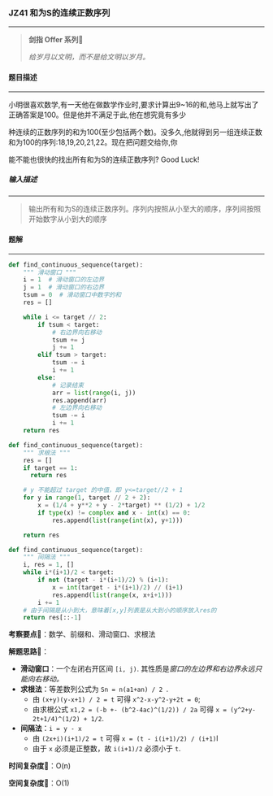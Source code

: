 ### JZ41 和为S的连续正数序列

---



> **剑指 Offer 系列**🌟
>
> *给岁月以文明，而不是给文明以岁月。*



#### 题目描述

---

小明很喜欢数学,有一天他在做数学作业时,要求计算出9~16的和,他马上就写出了正确答案是100。但是他并不满足于此,他在想究竟有多少

种连续的正数序列的和为100(至少包括两个数)。没多久,他就得到另一组连续正数和为100的序列:18,19,20,21,22。现在把问题交给你,你

能不能也很快的找出所有和为S的连续正数序列? Good Luck!



##### 输入描述

---

> 输出所有和为S的连续正数序列。序列内按照从小至大的顺序，序列间按照开始数字从小到大的顺序



#### 题解

---

```python
def find_continuous_sequence(target):
    """ 滑动窗口 """
    i = 1  # 滑动窗口的左边界
    j = 1  # 滑动窗口的右边界
    tsum = 0  # 滑动窗口中数字的和
    res = []

    while i <= target // 2:
        if tsum < target:
            # 右边界向右移动
            tsum += j
            j += 1
        elif tsum > target:
            tsum -= i
            i += 1
        else:
            # 记录结束
            arr = list(range(i, j))
            res.append(arr)
            # 左边界向右移动
            tsum -= i
            i += 1
    return res
```



```python
def find_continuous_sequence(target):
    """ 求根法 """
    res = []
    if target == 1:
      return res

    # y 不能超过 target 的中值，即 y<=target//2 + 1
    for y in range(1, target // 2 + 2):
        x = (1/4 + y**2 + y - 2*target) ** (1/2) + 1/2
        if type(x) != complex and x - int(x) == 0:
            res.append(list(range(int(x), y+1)))

    return res
```



```python
def find_continuous_sequence(target):
    """ 间隔法 """
    i, res = 1, []
    while i*(i+1)/2 < target:
        if not (target - i*(i+1)/2) % (i+1):
            x = int(target - i*(i+1)/2) // (i+1)
            res.append(list(range(x, x+i+1)))
        i += 1
    # 由于间隔是从小到大，意味着[x,y]列表是从大到小的顺序放入res的
    return res[::-1]
```



**考察要点**🍥：数学、前缀和、滑动窗口、求根法

**解题思路**🍬：

- **滑动窗口**：一个左闭右开区间 `[i, j)`. 其性质是*窗口的左边界和右边界永远只能向右移动。*
- **求根法**：等差数列公式为 `Sn = n(a1+an) / 2 `.
  - 由 `(x+y)(y-x+1) / 2 = t` 可得 `x^2-x-y^2-y+2t = 0`;
  - 由求根公式 `x1,2 = (-b +- (b^2-4ac)^(1/2)) / 2a` 可得 `x = (y^2+y-2t+1/4)^(1/2) + 1/2`.
- **间隔法**：`i = y - x`
  - 由 `(2x+i)(i+1)/2 = t` 可得 `x = (t - i(i+1)/2) / (i+1)`l
  - 由于 `x` 必须是正整数，故 `i(i+1)/2` 必须小于 `t`.



**时间复杂度**🍉：O(n)

**空间复杂度**🍭：O(1)

